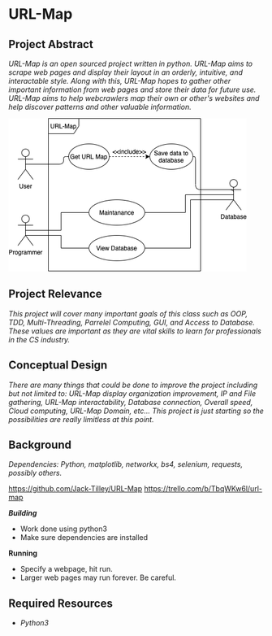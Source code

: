 # URL-Map

## Project Abstract
_URL-Map is an open sourced project written in python. URL-Map aims to scrape web pages and display their layout in an orderly, intuitive, and interactable style. Along with this, URL-Map hopes to gather other important information from web pages and store their data for future use. URL-Map aims to help webcrawlers map their own or other's websites and help discover patterns and other valuable information._ 

![Use Case Image](URLMAP.png)

## Project Relevance
_This project will cover many important goals of this class such as OOP, TDD, Multi-Threading, Parrelel Computing, GUI, and Access to Database. These values are important as they are vital skills to learn for professionals in the CS industry._

## Conceptual Design
_There are many things that could be done to improve the project including but not limited to: URL-Map display organization improvement, IP and File gathering, URL-Map interactability, Database connection, Overall speed, Cloud computing, URL-Map Domain, etc... This project is just starting so the possibilities are really limitless at this point._

## Background
_Dependencies: Python, matplotlib, networkx, bs4, selenium, requests, possibly others._ 

<https://github.com/Jack-Tilley/URL-Map>
<https://trello.com/b/TbqWKw6l/url-map>

***Building***
- Work done using python3 
- Make sure dependencies are installed 

**Running**
- Specify a webpage, hit run.
- Larger web pages may run forever. Be careful. 

## Required Resources
- _Python3_
